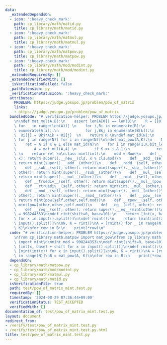 ```yaml
---
data:
  _extendedDependsOn:
  - icon: ':heavy_check_mark:'
    path: cp_library/math/matid.py
    title: cp_library/math/matid.py
  - icon: ':heavy_check_mark:'
    path: cp_library/math/matmul.py
    title: cp_library/math/matmul.py
  - icon: ':heavy_check_mark:'
    path: cp_library/math/matpow.py
    title: cp_library/math/matpow.py
  - icon: ':heavy_check_mark:'
    path: cp_library/math/mod/modint.py
    title: cp_library/math/mod/modint.py
  _extendedRequiredBy: []
  _extendedVerifiedWith: []
  _isVerificationFailed: false
  _pathExtension: py
  _verificationStatusIcon: ':heavy_check_mark:'
  attributes:
    PROBLEM: https://judge.yosupo.jp/problem/pow_of_matrix
    links:
    - https://judge.yosupo.jp/problem/pow_of_matrix
  bundledCode: "# verification-helper: PROBLEM https://judge.yosupo.jp/problem/pow_of_matrix\n\
    \n\ndef mat_mul(A,B):\n    assert len(A[0]) == len(B)\n    R = [[0]*len(B[0])\
    \ for _ in range(len(A))] \n    for i,Ri in enumerate(R):\n        for k,Aik in\
    \ enumerate(A[i]):\n            for j,Bkj in enumerate(B[k]):\n              \
    \  Ri[j] = Bkj*Aik + Ri[j]  \n    return R \n\ndef mat_id(N):\n    return [[int(i==j)\
    \ for j in range(N)] for i in range(N)]\n\ndef mat_pow(A,K):\n    N = len(A)\n\
    \    ret = A if K & 1 else mat_id(N)\n    for i in range(1,K.bit_length()):\n\
    \        A = mat_mul(A,A) \n        if K >> i & 1:\n            ret = mat_mul(ret,A)\
    \ \n    return ret \n\nclass mint(int):\n    mod = None\n    def __new__(cls,\
    \ x): return super().__new__(cls, x % cls.mod)\n    def __add__(self, other):\
    \ return mint(super().__add__(other))\n    def __radd__(self, other): return mint(super().__radd__(other))\n\
    \    def __sub__(self, other): return mint(super().__sub__(other))\n    def __rsub__(self,\
    \ other): return mint(super().__rsub__(other))\n    def __mul__(self, other):\
    \ return mint(super().__mul__(other))\n    def __rmul__(self, other): return mint(super().__rmul__(other))\n\
    \    def __truediv__(self, other): return mint(super().__mul__(pow(other,-1,self.mod)))\n\
    \    def __rtruediv__(self, other): return mint(int.__mul__(other,pow(self,-1,self.mod)))\n\
    \    def __mod__(self, other): return mint(super().__mod__(other))\n    def __rmod__(self,\
    \ other): return mint(super().__rmod__(other))\n    def __pow__(self, other):\
    \ return mint(pow(self,other,self.mod))\n    def __rpow__(self, other): return\
    \ mint(pow(other,other,self.mod))\n    def __eq__(self, other): return super().__eq__(mint(other))\n\
    \    def __req__(self, other): return super().__eq__(mint(other))\n\n\nmint.mod\
    \ = 998244353\n\ndef rint(shift=0, base=10):\n    return [int(x, base) + shift\
    \ for x in input().split()]\n\ndef rmint():\n    return [mint(int(x)) for x in\
    \ input().split()]\n\nN, K = rint()\nA = [rmint() for _ in range(N)]\nB = mat_pow(A,\
    \ K)\n\nfor row in B:\n    print(*row)\n"
  code: "# verification-helper: PROBLEM https://judge.yosupo.jp/problem/pow_of_matrix\n\
    \nfrom cp_library.math.matpow import mat_pow\nfrom cp_library.math.mod.modint\
    \ import mint\n\nmint.mod = 998244353\n\ndef rint(shift=0, base=10):\n    return\
    \ [int(x, base) + shift for x in input().split()]\n\ndef rmint():\n    return\
    \ [mint(int(x)) for x in input().split()]\n\nN, K = rint()\nA = [rmint() for _\
    \ in range(N)]\nB = mat_pow(A, K)\n\nfor row in B:\n    print(*row)\n"
  dependsOn:
  - cp_library/math/matpow.py
  - cp_library/math/mod/modint.py
  - cp_library/math/matmul.py
  - cp_library/math/matid.py
  isVerificationFile: true
  path: test/pow_of_matrix_mint.test.py
  requiredBy: []
  timestamp: '2024-08-29 07:36:44+09:00'
  verificationStatus: TEST_ACCEPTED
  verifiedWith: []
documentation_of: test/pow_of_matrix_mint.test.py
layout: document
redirect_from:
- /verify/test/pow_of_matrix_mint.test.py
- /verify/test/pow_of_matrix_mint.test.py.html
title: test/pow_of_matrix_mint.test.py
---
```

